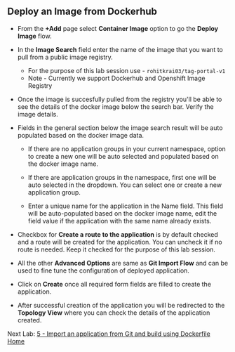 ## Deploy an Image from Dockerhub

- From the **+Add** page select **Container Image** option to go the **Deploy Image** flow.

- In the **Image Search** field enter the name of the image that you want to pull from a public image registry.
  - For the purpose of this lab session use - `rohitkrai03/tag-portal-v1`
  - Note - Currently we support Dockerhub and Openshift Image Registry

- Once the image is succesfully pulled from the registry you'll be able to see the details of the docker image below the search bar. Verify the image details.

- Fields in the general section below the image search result will be auto populated based on the docker image data.
  - If there are no application groups in your current namespace, option to create a new one will be auto selected and populated based on the docker image name.
  
  - If there are application groups in the namespace, first one will be auto selected in the dropdown. You can select one or create a new application group.
  
  - Enter a unique name for the application in the Name field. This field will be auto-populated based on the docker image name, edit the field value if the application with the same name already exists.

- Checkbox for **Create a route to the application** is by default checked and a route will be created for the application. You can uncheck it if no route is needed. Keep it checked for the purpose of this lab session.

- All the other **Advanced Options** are same as **Git Import Flow** and can be used to fine tune the configuration of deployed application.

- Click on **Create** once all required form fields are filled to create the application.
- After successful creation of the application you will be redirected to the **Topology View** where you can check the details of the application created.

Next Lab: [5 - Import an application from Git and build using Dockerfile](./dockerfile.md)<br>
[Home](./README.md)
